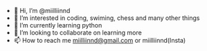 - 👋 Hi, I’m @miilliinnd
- 👀 I’m interested in coding, swiming, chess and many other things
- 🌱 I’m currently learning python
- 💞️ I’m looking to collaborate on learning more
- 📫 How to reach me miilliinnd@gmail.com or miilliinnd(Insta) 

<!---
miilliinnd/miilliinnd is a ✨ special ✨ repository because its `README.md` (this file) appears on your GitHub profile.
You can click the Preview link to take a look at your changes.
--->
